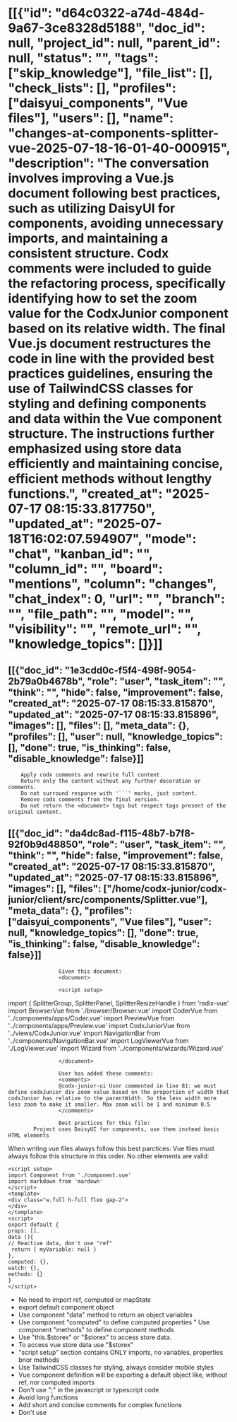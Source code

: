 # [[{"id": "d64c0322-a74d-484d-9a67-3ce8328d5188", "doc_id": null, "project_id": null, "parent_id": null, "status": "", "tags": ["skip_knowledge"], "file_list": [], "check_lists": [], "profiles": ["daisyui_components", "Vue files"], "users": [], "name": "changes-at-components-splitter-vue-2025-07-18-16-01-40-000915", "description": "The conversation involves improving a Vue.js document following best practices, such as utilizing DaisyUI for components, avoiding unnecessary imports, and maintaining a consistent structure. Codx comments were included to guide the refactoring process, specifically identifying how to set the zoom value for the CodxJunior component based on its relative width. The final Vue.js document restructures the code in line with the provided best practices guidelines, ensuring the use of TailwindCSS classes for styling and defining components and data within the Vue component structure. The instructions further emphasized using store data efficiently and maintaining concise, efficient methods without lengthy functions.", "created_at": "2025-07-17 08:15:33.817750", "updated_at": "2025-07-18T16:02:07.594907", "mode": "chat", "kanban_id": "", "column_id": "", "board": "mentions", "column": "changes", "chat_index": 0, "url": "", "branch": "", "file_path": "", "model": "", "visibility": "", "remote_url": "", "knowledge_topics": []}]]
## [[{"doc_id": "1e3cdd0c-f5f4-498f-9054-2b79a0b4678b", "role": "user", "task_item": "", "think": "", "hide": false, "improvement": false, "created_at": "2025-07-17 08:15:33.815870", "updated_at": "2025-07-17 08:15:33.815896", "images": [], "files": [], "meta_data": {}, "profiles": [], "user": null, "knowledge_topics": [], "done": true, "is_thinking": false, "disable_knowledge": false}]]

        Apply codx comments and rewrite full content.
        Return only the content without any further decoration or comments.
        Do not surround response with '```' marks, just content.
        Remove codx comments from the final version.
        Do not return the <document> tags but respect tags present of the original content.
        
## [[{"doc_id": "da4dc8ad-f115-48b7-b7f8-92f0b9d48850", "role": "user", "task_item": "", "think": "", "hide": false, "improvement": false, "created_at": "2025-07-17 08:15:33.815870", "updated_at": "2025-07-17 08:15:33.815896", "images": [], "files": ["/home/codx-junior/codx-junior/client/src/components/Splitter.vue"], "meta_data": {}, "profiles": ["daisyui_components", "Vue files"], "user": null, "knowledge_topics": [], "done": true, "is_thinking": false, "disable_knowledge": false}]]

                    Given this document:
                    <document>

                    <script setup>
import { SplitterGroup, SplitterPanel, SplitterResizeHandle } from 'radix-vue'
import BrowserVue from './browser/Browser.vue'
import CoderVue from '../components/apps/Coder.vue'
import PreviewVue from '../components/apps/Preview.vue'
import CodxJuniorVue from '../views/CodxJunior.vue'
import NavigationBar from '../components/NavigationBar.vue'
import LogViewerVue from './LogViewer.vue'
import Wizard from '../components/wizards/Wizard.vue'
</script>

<template>
  <div class="bg-base-300 flex">
    <SplitterGroup id="splitter-group-1" class="relative" 
      direction="horizontal" auto-save-id="splitter-group-1">
      <SplitterPanel id="splitter-group-1-panel-1" :order="0" :min-size="20" class="" v-if="$ui.showApp">
        <SplitterGroup id="splitter-group-2" 
          :direction="isHorizontal ? 'horizontal' : 'vertical'"
          auto-save-id="splitter-group-2"
          v-if="$ui.appDivided !== 'none'"
        >
          <SplitterPanel id="splitter-group-2-panel-1" :order="0" :min-size="20" v-if="$ui.showCoder">
            <CoderVue class="h-full w-full" />
          </SplitterPanel>
          <SplitterResizeHandle id="splitter-group-2-resize-handle-1" class="bg-stone-800 hover:bg-slate-600"
            :class="isHorizontal ? 'w-1' : 'h-1'" v-if="$ui.showBrowser && $ui.showCoder" />
          <SplitterPanel id="splitter-group-2-panel-2" :min-size="20" class="" :order="1" v-if="$ui.showBrowser">
            <PreviewVue class="h-full w-full" :token="$ui.monitorToken" />
          </SplitterPanel>
        </SplitterGroup>
        <div class="h-full w-full" v-if="$ui.showApp && $ui.appDivided === 'none'">
          <CoderVue class="h-full w-full" v-if="$ui.showCoder" />
          <PreviewVue class="h-full w-full" :token="$ui.monitorToken"
            v-if="$ui.showBrowser" />
        </div>
      </SplitterPanel>

      <SplitterResizeHandle id="splitter-group-1-resize-handle-1" class="bg-stone-800 hover:bg-slate-600 w-1"
        v-if="$ui.showApp && showCodxJunior" />

      <SplitterPanel id="splitter-group-1-panel-2" :order="1" :min-size="$ui.floatingCodxJunior ? 0 : $ui.showApp ?  20 : 100"
        :defaultSize="$ui.floatingCodxJunior ? 0 : $ui.codxJuniorWidth"
        class="flex items-center justify-center transition-all transition-discrete"
        :class="$ui.floatingCodxJunior ? 'absolute z-50 right-0 top-0 bottom-0 border-red-600 w-2 opacity-30 hover:w-2/4 hover:opacity-90' : ''"
        @resize="size => $ui.setCodxJuniorWidth(size)"
        v-if="showCodxJunior">

        <CodxJuniorVue ref="codxJunior" class="w-full h-full" />
      </SplitterPanel>

      <SplitterResizeHandle id="splitter-group-1-resize-handle-2" class="bg-stone-800 hover:bg-slate-600 w-1" v-if="$ui.showLogs"/>

      <SplitterPanel id="splitter-group-1-panel-3" :order="3" :defaultSize="25" :minSize="20" class="flex items-center justify-center"
        v-if="$ui.showLogs">
        <LogViewerVue class="text-xs bg-base-300 w-full h-full" />
      </SplitterPanel>

    </SplitterGroup>
    <div class="flex flex-col w-2/5 h-full overflow-auto" v-if="$projects.activeWizards.length">
      <Wizard 
        :wizard="wizard" 
        v-for="wizard in $projects.activeWizards" :key="wizard.id" 
        @close="$projects.removeWizard(wizard)" />
    </div>
    <NavigationBar :right="true" v-if="$ui.isLandscape" />

  </div>
</template>
<script>
export default {
  data() {
    return {
    }
  },
  computed: {
    zoom() {
      if (!this.$ui.showApp) {
        return 1
      }
      const { width: parentWidth } = this.$el.getClientRect()
      const { width: codxJuniorWidth } = this.$refs.codxJunior.getClientRect()
      @codx-ok, please-wait...: we must define codxJunior div zoom value based on the proportion of width that codxJunior has relative to the parentWidth. So the less width more less zoom to make it smaller. Max zoom will be 1 and minimum 0.5
    },
    isHorizontal() {
      return this.$ui.appDivided === 'horizontal'
    },
    showCodxJunior() {
      return !!this.$ui.activeTab
    }
  },
  methods: {
    onDblclickCodxJunior() {
      console.log("onDblclickCodxJunior")
    }
  }
}
</script>

                    </document>

                    User has added these comments:
                    <comments>
                    @codx-junior-ui User commented in line 81: we must define codxJunior div zoom value based on the proportion of width that codxJunior has relative to the parentWidth. So the less width more less zoom to make it smaller. Max zoom will be 1 and minimum 0.5
                    </comments>

                    Best practices for this file:
            Project uses DaisyUI for components, use them instead basic HTML elements
When writing vue files always follow this best parctices:
Vue files must always follow this structure in this order.
No other elements are valid:
```example vue file
<script setup>
import Component from './component.vue'
import markdown from 'mardown'
</script>
<template>
<div class="w.full h-full flex gap-2">
</div>
</template>
<script>
export default {
props: [].
data (){
// Reactive data, don't use "ref"
 return { myVariable: null }
},
computed: {},
watch: {},
methods: {}
}
</sctipt>
```
* No need to import ref, computed or mapState 
* export default component object
* Use component "data" method to return an object variables
* Use component "computed" to define computed properties
" Use component "methods" to define component methods 
* Use "this.$storex" or "$storex" to access store data.
* To access vue store data use "$storex"
* "script setup" section contains ONLY imports, no variables, properties bnor methods
* Use TailwindCSS classes for styling, always consider mobile styles
* Vue component definition will be exporting a default object like, without ref, nor computed imports
* Don't use ";" in the javascript or typescript code
* Avoid long functions
* Add short and concise comments for complex functions
* Don't use <style> elements, use TailWindCSS classes
            
                    
## [[{"doc_id": "5b6f90c6-84b1-448f-84a8-5d3b0a1eefbf", "role": "assistant", "task_item": "", "think": null, "hide": false, "improvement": false, "created_at": "2025-07-17 08:15:33.815870", "updated_at": "2025-07-17 08:15:33.815896", "images": [], "files": [], "meta_data": {"time_taken": 24.918502807617188, "first_chunk_time_taken": 9.632110595703125e-05, "model": "gpt-4o"}, "profiles": ["daisyui_components", "Vue files"], "user": null, "knowledge_topics": [], "done": true, "is_thinking": null, "disable_knowledge": false}]]
<script setup>
import { SplitterGroup, SplitterPanel, SplitterResizeHandle } from 'radix-vue'
import BrowserVue from './browser/Browser.vue'
import CoderVue from '../components/apps/Coder.vue'
import PreviewVue from '../components/apps/Preview.vue'
import CodxJuniorVue from '../views/CodxJunior.vue'
import NavigationBar from '../components/NavigationBar.vue'
import LogViewerVue from './LogViewer.vue'
import Wizard from '../components/wizards/Wizard.vue'
</script>

<template>
  <div class="bg-base-300 flex">
    <SplitterGroup id="splitter-group-1" class="relative" 
      direction="horizontal" auto-save-id="splitter-group-1">
      <SplitterPanel id="splitter-group-1-panel-1" :order="0" :min-size="20" class="" v-if="$ui.showApp">
        <SplitterGroup id="splitter-group-2" 
          :direction="isHorizontal ? 'horizontal' : 'vertical'"
          auto-save-id="splitter-group-2"
          v-if="$ui.appDivided !== 'none'"
        >
          <SplitterPanel id="splitter-group-2-panel-1" :order="0" :min-size="20" v-if="$ui.showCoder">
            <CoderVue class="h-full w-full" />
          </SplitterPanel>
          <SplitterResizeHandle id="splitter-group-2-resize-handle-1" class="bg-stone-800 hover:bg-slate-600"
            :class="isHorizontal ? 'w-1' : 'h-1'" v-if="$ui.showBrowser && $ui.showCoder" />
          <SplitterPanel id="splitter-group-2-panel-2" :min-size="20" class="" :order="1" v-if="$ui.showBrowser">
            <PreviewVue class="h-full w-full" :token="$ui.monitorToken" />
          </SplitterPanel>
        </SplitterGroup>
        <div class="h-full w-full" v-if="$ui.showApp && $ui.appDivided === 'none'">
          <CoderVue class="h-full w-full" v-if="$ui.showCoder" />
          <PreviewVue class="h-full w-full" :token="$ui.monitorToken"
            v-if="$ui.showBrowser" />
        </div>
      </SplitterPanel>

      <SplitterResizeHandle id="splitter-group-1-resize-handle-1" class="bg-stone-800 hover:bg-slate-600 w-1"
        v-if="$ui.showApp && showCodxJunior" />

      <SplitterPanel id="splitter-group-1-panel-2" :order="1" :min-size="$ui.floatingCodxJunior ? 0 : $ui.showApp ?  20 : 100"
        :defaultSize="$ui.floatingCodxJunior ? 0 : $ui.codxJuniorWidth"
        class="flex items-center justify-center transition-all transition-discrete"
        :class="$ui.floatingCodxJunior ? 'absolute z-50 right-0 top-0 bottom-0 border-red-600 w-2 opacity-30 hover:w-2/4 hover:opacity-90' : ''"
        @resize="size => $ui.setCodxJuniorWidth(size)"
        v-if="showCodxJunior">

        <CodxJuniorVue ref="codxJunior" class="w-full h-full" />
      </SplitterPanel>

      <SplitterResizeHandle id="splitter-group-1-resize-handle-2" class="bg-stone-800 hover:bg-slate-600 w-1" v-if="$ui.showLogs"/>

      <SplitterPanel id="splitter-group-1-panel-3" :order="3" :defaultSize="25" :minSize="20" class="flex items-center justify-center"
        v-if="$ui.showLogs">
        <LogViewerVue class="text-xs bg-base-300 w-full h-full" />
      </SplitterPanel>

    </SplitterGroup>
    <div class="flex flex-col w-2/5 h-full overflow-auto" v-if="$projects.activeWizards.length">
      <Wizard 
        :wizard="wizard" 
        v-for="wizard in $projects.activeWizards" :key="wizard.id" 
        @close="$projects.removeWizard(wizard)" />
    </div>
    <NavigationBar :right="true" v-if="$ui.isLandscape" />

  </div>
</template>
<script>
export default {
  data() {
    return {
    }
  },
  computed: {
    zoom() {
      if (!this.$ui.showApp) {
        return 1
      }
      const { width: parentWidth } = this.$el.getClientRect()
      const { width: codxJuniorWidth } = this.$refs.codxJunior.getClientRect()
      const proportion = codxJuniorWidth / parentWidth
      return Math.max(0.5, Math.min(1, proportion))
    },
    isHorizontal() {
      return this.$ui.appDivided === 'horizontal'
    },
    showCodxJunior() {
      return !!this.$ui.activeTab
    }
  },
  methods: {
    onDblclickCodxJunior() {
      console.log("onDblclickCodxJunior")
    }
  }
}
</script>